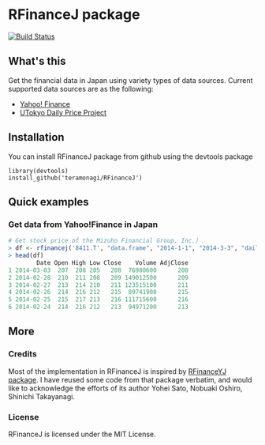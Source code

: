 RFinanceJ package
=============================================================

[![Build Status](https://travis-ci.org/teramonagi/RFinanceJ.png)](https://travis-ci.org/teramonagi/RFinanceJ)

## What's this
Get the financial data in Japan using variety types of data sources.
Current supported data sources are as the following:

- [Yahoo! Finance](http://finance.yahoo.co.jp/)
- [UTokyo Daily Price Project](http://www.cmdlab.co.jp/price_u-tokyo/dailys_e)


## Installation

You can install RFinanceJ package from github using the devtools package

```{r}
library(devtools)
install_github('teramonagi/RFinanceJ')
```

## Quick examples

### Get data from Yahoo!Finance in Japan
```r
# Get stock price of the Mizuho Financial Group, Inc.）. 
> df <- rfinancej('8411.T', "data.frame", "2014-1-1", "2014-3-3", "daily", "yahoo")
> head(df)
        Date Open High Low Close    Volume AdjClose
1 2014-03-03  207  208 205   208  76980600      208
2 2014-02-28  210  211 208   209 149012500      209
3 2014-02-27  213  214 210   211 123515100      211
4 2014-02-26  214  216 212   215  89741900      215
5 2014-02-25  215  217 213   216 111715600      216
6 2014-02-24  214  216 212   213  94971200      213
```

## More

### Credits

Most of the implementation in RFinanceJ is inspired by [RFinanceYJ package](http://cran.r-project.org/web/packages/RFinanceYJ/index.html). I have reused some code from that package verbatim, and would like to acknowledge the efforts of its author Yohei Sato, Nobuaki Oshiro, Shinichi Takayanagi.

### License
RFinanceJ is licensed under the MIT License. 

